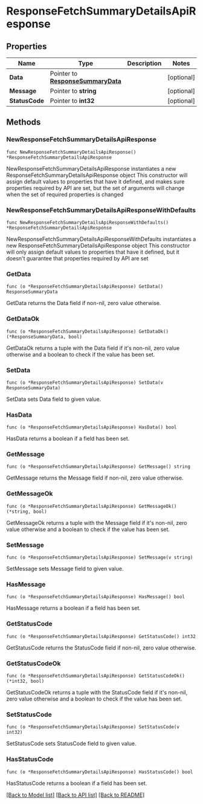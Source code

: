 # ResponseFetchSummaryDetailsApiResponse

## Properties

Name | Type | Description | Notes
------------ | ------------- | ------------- | -------------
**Data** | Pointer to [**ResponseSummaryData**](ResponseSummaryData.md) |  | [optional] 
**Message** | Pointer to **string** |  | [optional] 
**StatusCode** | Pointer to **int32** |  | [optional] 

## Methods

### NewResponseFetchSummaryDetailsApiResponse

`func NewResponseFetchSummaryDetailsApiResponse() *ResponseFetchSummaryDetailsApiResponse`

NewResponseFetchSummaryDetailsApiResponse instantiates a new ResponseFetchSummaryDetailsApiResponse object
This constructor will assign default values to properties that have it defined,
and makes sure properties required by API are set, but the set of arguments
will change when the set of required properties is changed

### NewResponseFetchSummaryDetailsApiResponseWithDefaults

`func NewResponseFetchSummaryDetailsApiResponseWithDefaults() *ResponseFetchSummaryDetailsApiResponse`

NewResponseFetchSummaryDetailsApiResponseWithDefaults instantiates a new ResponseFetchSummaryDetailsApiResponse object
This constructor will only assign default values to properties that have it defined,
but it doesn't guarantee that properties required by API are set

### GetData

`func (o *ResponseFetchSummaryDetailsApiResponse) GetData() ResponseSummaryData`

GetData returns the Data field if non-nil, zero value otherwise.

### GetDataOk

`func (o *ResponseFetchSummaryDetailsApiResponse) GetDataOk() (*ResponseSummaryData, bool)`

GetDataOk returns a tuple with the Data field if it's non-nil, zero value otherwise
and a boolean to check if the value has been set.

### SetData

`func (o *ResponseFetchSummaryDetailsApiResponse) SetData(v ResponseSummaryData)`

SetData sets Data field to given value.

### HasData

`func (o *ResponseFetchSummaryDetailsApiResponse) HasData() bool`

HasData returns a boolean if a field has been set.

### GetMessage

`func (o *ResponseFetchSummaryDetailsApiResponse) GetMessage() string`

GetMessage returns the Message field if non-nil, zero value otherwise.

### GetMessageOk

`func (o *ResponseFetchSummaryDetailsApiResponse) GetMessageOk() (*string, bool)`

GetMessageOk returns a tuple with the Message field if it's non-nil, zero value otherwise
and a boolean to check if the value has been set.

### SetMessage

`func (o *ResponseFetchSummaryDetailsApiResponse) SetMessage(v string)`

SetMessage sets Message field to given value.

### HasMessage

`func (o *ResponseFetchSummaryDetailsApiResponse) HasMessage() bool`

HasMessage returns a boolean if a field has been set.

### GetStatusCode

`func (o *ResponseFetchSummaryDetailsApiResponse) GetStatusCode() int32`

GetStatusCode returns the StatusCode field if non-nil, zero value otherwise.

### GetStatusCodeOk

`func (o *ResponseFetchSummaryDetailsApiResponse) GetStatusCodeOk() (*int32, bool)`

GetStatusCodeOk returns a tuple with the StatusCode field if it's non-nil, zero value otherwise
and a boolean to check if the value has been set.

### SetStatusCode

`func (o *ResponseFetchSummaryDetailsApiResponse) SetStatusCode(v int32)`

SetStatusCode sets StatusCode field to given value.

### HasStatusCode

`func (o *ResponseFetchSummaryDetailsApiResponse) HasStatusCode() bool`

HasStatusCode returns a boolean if a field has been set.


[[Back to Model list]](../README.md#documentation-for-models) [[Back to API list]](../README.md#documentation-for-api-endpoints) [[Back to README]](../README.md)


